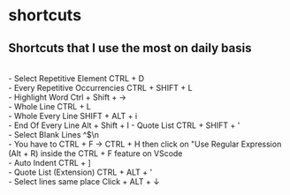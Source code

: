 # shortcuts
## Shortcuts that I use the most on daily basis<br/>
<br/>
- Select Repetitive Element CTRL + D<br/>
- Every Repetitive Occurrencies CTRL + SHIFT + L<br/>
- Highlight Word Ctrl + Shift + -><br/>
- Whole Line CTRL + L<br/>
- Whole Every Line SHIFT + ALT + i<br/>
- End Of Every Line Alt + Shift + I
- Quote List CTRL + SHIFT + '<br/>
- Select Blank Lines ^$\n<br/>    - You have to CTRL + F -> CTRL + H then click on "Use Regular Expression (Alt + R) inside the CTRL + F feature on VScode <br/>
- Auto Indent CTRL + ] <br/>
- Quote List (Extension) CTRL + ALT + ' <br/>
- Select lines same place  Click + ALT + ↓<br/>
